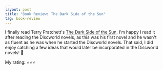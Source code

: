 ```yaml
---
layout: post
title: "Book Review: The Dark Side of the Sun"
tag: book-review
---
```


I finally read Terry Pratchett's [The Dark Side of the Sun](https://www.goodreads.com/book/show/181010.The_Dark_Side_of_the_Sun). I'm happy I read it after reading the Discworld novels, as this was his first novel and he wasn't as fluent as he was when he started the Discworld novels. That said, I did enjoy catching a few ideas that would later be incorporated in the Discworld novels! 🙂

My rating: ⭐⭐⭐
